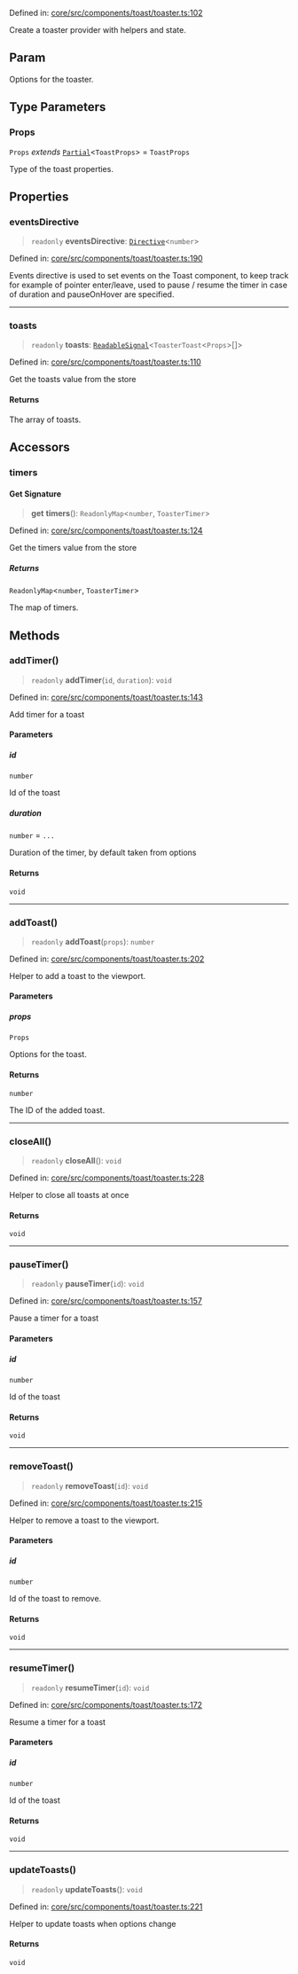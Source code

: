 Defined in: [core/src/components/toast/toaster.ts:102](https://github.com/AmadeusITGroup/AgnosUI/blob/8394a8b3d9865fe2e87a4c0ba2a0133eb42ad979/core/src/components/toast/toaster.ts#L102)

Create a toaster provider with helpers and state.

## Param

Options for the toaster.

## Type Parameters

### Props

`Props` *extends* [`Partial`](https://www.typescriptlang.org/docs/handbook/utility-types.html#partialtype)\<`ToastProps`\> = `ToastProps`

Type of the toast properties.

## Properties

### eventsDirective

> `readonly` **eventsDirective**: [`Directive`](../type-aliases/Directive.md)\<`number`\>

Defined in: [core/src/components/toast/toaster.ts:190](https://github.com/AmadeusITGroup/AgnosUI/blob/8394a8b3d9865fe2e87a4c0ba2a0133eb42ad979/core/src/components/toast/toaster.ts#L190)

Events directive is used to set events on the Toast component, to keep track for example of pointer enter/leave,
used to pause / resume the timer in case of duration and pauseOnHover are specified.

***

### toasts

> `readonly` **toasts**: [`ReadableSignal`](https://amadeusitgroup.github.io/tansu/interfaces/ReadableSignal.html)\<`ToasterToast`\<`Props`\>[]\>

Defined in: [core/src/components/toast/toaster.ts:110](https://github.com/AmadeusITGroup/AgnosUI/blob/8394a8b3d9865fe2e87a4c0ba2a0133eb42ad979/core/src/components/toast/toaster.ts#L110)

Get the toasts value from the store

#### Returns

The array of toasts.

## Accessors

### timers

#### Get Signature

> **get** **timers**(): `ReadonlyMap`\<`number`, `ToasterTimer`\>

Defined in: [core/src/components/toast/toaster.ts:124](https://github.com/AmadeusITGroup/AgnosUI/blob/8394a8b3d9865fe2e87a4c0ba2a0133eb42ad979/core/src/components/toast/toaster.ts#L124)

Get the timers value from the store

##### Returns

`ReadonlyMap`\<`number`, `ToasterTimer`\>

The map of timers.

## Methods

### addTimer()

> `readonly` **addTimer**(`id`, `duration`): `void`

Defined in: [core/src/components/toast/toaster.ts:143](https://github.com/AmadeusITGroup/AgnosUI/blob/8394a8b3d9865fe2e87a4c0ba2a0133eb42ad979/core/src/components/toast/toaster.ts#L143)

Add timer for a toast

#### Parameters

##### id

`number`

Id of the toast

##### duration

`number` = `...`

Duration of the timer, by default taken from options

#### Returns

`void`

***

### addToast()

> `readonly` **addToast**(`props`): `number`

Defined in: [core/src/components/toast/toaster.ts:202](https://github.com/AmadeusITGroup/AgnosUI/blob/8394a8b3d9865fe2e87a4c0ba2a0133eb42ad979/core/src/components/toast/toaster.ts#L202)

Helper to add a toast to the viewport.

#### Parameters

##### props

`Props`

Options for the toast.

#### Returns

`number`

The ID of the added toast.

***

### closeAll()

> `readonly` **closeAll**(): `void`

Defined in: [core/src/components/toast/toaster.ts:228](https://github.com/AmadeusITGroup/AgnosUI/blob/8394a8b3d9865fe2e87a4c0ba2a0133eb42ad979/core/src/components/toast/toaster.ts#L228)

Helper to close all toasts at once

#### Returns

`void`

***

### pauseTimer()

> `readonly` **pauseTimer**(`id`): `void`

Defined in: [core/src/components/toast/toaster.ts:157](https://github.com/AmadeusITGroup/AgnosUI/blob/8394a8b3d9865fe2e87a4c0ba2a0133eb42ad979/core/src/components/toast/toaster.ts#L157)

Pause a timer for a toast

#### Parameters

##### id

`number`

Id of the toast

#### Returns

`void`

***

### removeToast()

> `readonly` **removeToast**(`id`): `void`

Defined in: [core/src/components/toast/toaster.ts:215](https://github.com/AmadeusITGroup/AgnosUI/blob/8394a8b3d9865fe2e87a4c0ba2a0133eb42ad979/core/src/components/toast/toaster.ts#L215)

Helper to remove a toast to the viewport.

#### Parameters

##### id

`number`

Id of the toast to remove.

#### Returns

`void`

***

### resumeTimer()

> `readonly` **resumeTimer**(`id`): `void`

Defined in: [core/src/components/toast/toaster.ts:172](https://github.com/AmadeusITGroup/AgnosUI/blob/8394a8b3d9865fe2e87a4c0ba2a0133eb42ad979/core/src/components/toast/toaster.ts#L172)

Resume a timer for a toast

#### Parameters

##### id

`number`

Id of the toast

#### Returns

`void`

***

### updateToasts()

> `readonly` **updateToasts**(): `void`

Defined in: [core/src/components/toast/toaster.ts:221](https://github.com/AmadeusITGroup/AgnosUI/blob/8394a8b3d9865fe2e87a4c0ba2a0133eb42ad979/core/src/components/toast/toaster.ts#L221)

Helper to update toasts when options change

#### Returns

`void`
